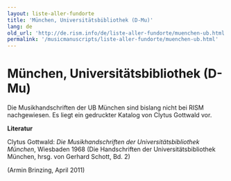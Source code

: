 ```yaml
---
layout: liste-aller-fundorte
title: 'München, Universitätsbibliothek (D-Mu)'
lang: de
old_url: 'http://de.rism.info/de/liste-aller-fundorte/muenchen-ub.html'
permalink: '/musicmanuscripts/liste-aller-fundorte/muenchen-ub.html'
---
```



# München, Universitätsbibliothek (D-Mu)

Die Musikhandschriften der UB München sind bislang nicht bei RISM nachgewiesen. Es liegt ein gedruckter Katalog von Clytus Gottwald vor.


 **Literatur**

Clytus Gottwald: _Die Musikhandschriften der Universitätsbibliothek München_, Wiesbaden 1968 (Die Handschriften der Universitätsbibliothek München, hrsg. von Gerhard Schott, Bd. 2)

(Armin Brinzing, April 2011)

